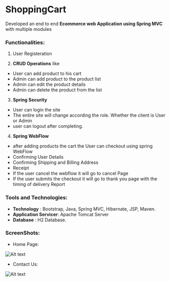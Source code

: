 # ShoppingCart
 Developed an end to end **Ecommerce web Application using Spring MVC** with multiple
modules

### Functionalities:

1. User Registeration

2. **CRUD Operations** like
  * User can add product to his cart
  * Admin can add product to the product list
  * Admin can edit the product details
  * Admin can delete the product from the list

3. **Spring Security**
  * User can login the site
  * The entire site will change according the role. Whether the client is User or Admin
  * user can logout after completing. 

4. **Spring WebFlow**
  * after adding products the cart the User can checkout using spring WebFlow
  * Confirming User Details
  * Confirming Shipping and Billing Address
  * Receipt
  * If the user cancel the webflow it will go to cancel Page
  * If the user submits the checkout it will go to thank you page with the timing of delivery Report
  
### Tools and Technologies:
  * **Technology** : Bootstrap, Java, Spring MVC, Hibernate, JSP, Maven.
  * **Application Servicer**: Apache Tomcat Server
  * **Database** : H2 Database.
  
  
### ScreenShots:  
  
* Home Page:

![Alt text](https://github.com/ikismail/ShoppingCart/blob/master/src/main/webapp/WEB-INF/resource/images/screenshots/Home.jpg "Home Page")

* Contact Us: 

![Alt text](https://github.com/ikismail/ShoppingCart/blob/master/src/main/webapp/WEB-INF/resource/images/screenshots/ContactUs.png)
